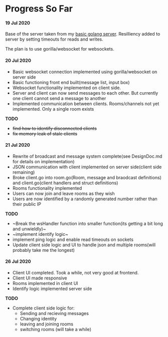 # Progress So Far

#### 19 Jul 2020
Base of the server taken from my [basic golang server](https://github.com/NeilBotelho/basic-golang-server/). Resilliency added to server by setting timeouts for reads and writes. 

The plan is to use gorilla/websocket for websockets.

#### 20 Jul 2020
- Basic websocket connection implemented using gorilla/websocket on server side
- Basic functioning front end built(message list, input box)
- Websocket functionality implemented on client side. 
- Server and client can now send messages to each other. But currently one client cannot send a message to another 
- Implemented communication between clients. Rooms/channels not yet implemented. Only a single room exists

**TODO**

- ~~find how to identify disconnected clients~~
- ~~fix memory leak of stale clients~~

#### 21 Jul 2020
- Rewrite of broadcast and message system complete(see DesignDoc.md for details on implementation)
- JSON communication with client implemented on server side(client side remaining) 
- Broke client.go into room.go(Room, message and braodcast definitions) and client.go(client handlers and struct definitions)
- Rooms functionality implemented
- Users can now join and leave rooms as they wish
- Users are now identified by a randomly generated number rather than their public IP

**TODO**

- ~Break the wsHandler function into smaller function(its getting a bit long and unwieldly)~
- ~implement identify logic~
- implement ping logic and enable read timeouts on sockets
- Update client side logic and UI to handle json and multiple rooms(will probably take me the longest)
  
#### 26 Jul 2020
- Client UI completed. Took a while, not very good at frontend. 
- Client UI made responsive
- Rooms implemented in client UI
- Identify logic implemented server side

**TODO**
- Complete client side logic for:
	- Sending and recieving messages
	- Changing identity
	- leaving and joining rooms
	- switching rooms (will take a while)
